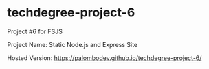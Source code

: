# techdegree-project-6
Project #6 for FSJS

Project Name: Static Node.js and Express Site

Hosted Version: https://palombodev.github.io/techdegree-project-6/
